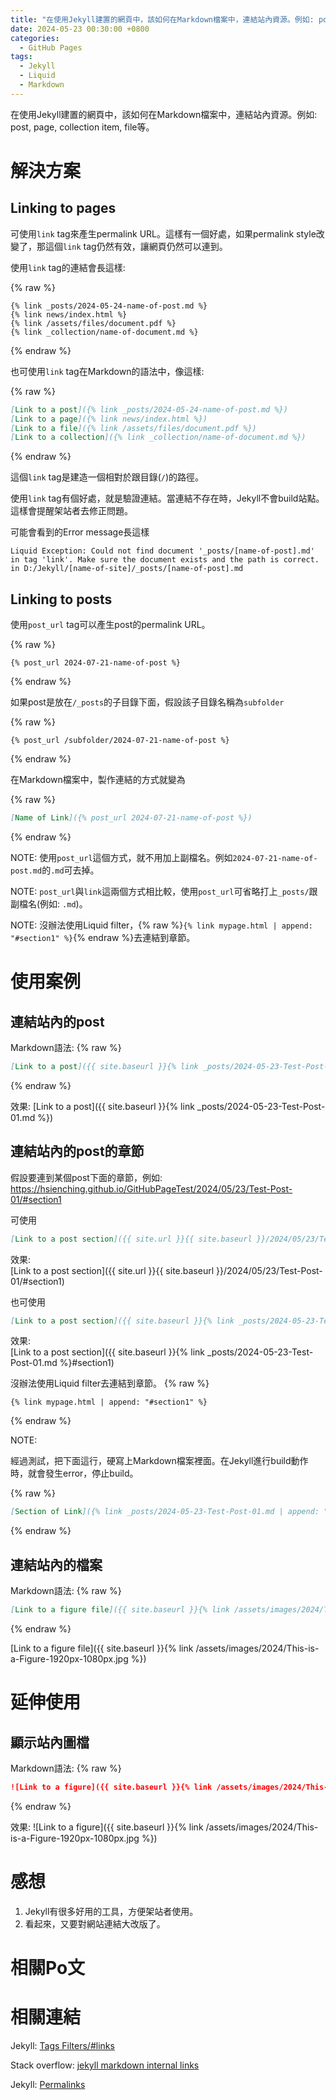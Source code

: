 ```yaml
---
title: "在使用Jekyll建置的網頁中，該如何在Markdown檔案中，連結站內資源。例如: post, page, collection item, file等。"
date: 2024-05-23 00:30:00 +0800
categories:
  - GitHub Pages
tags:
  - Jekyll
  - Liquid
  - Markdown
---
```


在使用Jekyll建置的網頁中，該如何在Markdown檔案中，連結站內資源。例如: post, page, collection item, file等。

# 解決方案

## Linking to pages

可使用`link` tag來產生permalink URL。這樣有一個好處，如果permalink style改變了，那這個`link` tag仍然有效，讓網頁仍然可以連到。

使用`link` tag的連結會長這樣:

{% raw %}
```liquid
{% link _posts/2024-05-24-name-of-post.md %}
{% link news/index.html %}
{% link /assets/files/document.pdf %}
{% link _collection/name-of-document.md %}
```
{% endraw %}

也可使用`link` tag在Markdown的語法中，像這樣:

{% raw %}
```markdown
[Link to a post]({% link _posts/2024-05-24-name-of-post.md %})
[Link to a page]({% link news/index.html %})
[Link to a file]({% link /assets/files/document.pdf %})
[Link to a collection]({% link _collection/name-of-document.md %})
```
{% endraw %}

這個`link` tag是建造一個相對於跟目錄(`/`)的路徑。

使用`link` tag有個好處，就是驗證連結。當連結不存在時，Jekyll不會build站點。這樣會提醒架站者去修正問題。

可能會看到的Error message長這樣
```
Liquid Exception: Could not find document '_posts/[name-of-post].md' in tag 'link'. Make sure the document exists and the path is correct. in D:/Jekyll/[name-of-site]/_posts/[name-of-post].md
```

## Linking to posts

使用`post_url` tag可以產生post的permalink URL。

{% raw %}
```liquid
{% post_url 2024-07-21-name-of-post %}
```
{% endraw %}

如果post是放在`/_posts`的子目錄下面，假設該子目錄名稱為`subfolder`

{% raw %}
```liquid
{% post_url /subfolder/2024-07-21-name-of-post %}
```
{% endraw %}

在Markdown檔案中，製作連結的方式就變為

{% raw %}
```markdown
[Name of Link]({% post_url 2024-07-21-name-of-post %})
```
{% endraw %}

NOTE: 使用`post_url`這個方式，就不用加上副檔名。例如`2024-07-21-name-of-post.md`的`.md`可去掉。

NOTE: `post_url`與`link`這兩個方式相比較，使用`post_url`可省略打上`_posts/`跟副檔名(例如: `.md`)。

NOTE: 沒辦法使用Liquid filter，{% raw %}`{% link mypage.html | append: "#section1" %}`{% endraw %}去連結到章節。

# 使用案例

## 連結站內的post

Markdown語法:
{% raw %}
```markdown
[Link to a post]({{ site.baseurl }}{% link _posts/2024-05-23-Test-Post-01.md %})
```
{% endraw %}

效果:
[Link to a post]({{ site.baseurl }}{% link _posts/2024-05-23-Test-Post-01.md %})

## 連結站內的post的章節

假設要連到某個post下面的章節，例如: <https://hsienching.github.io/GitHubPageTest/2024/05/23/Test-Post-01/#section1>

可使用
```markdown
[Link to a post section]({{ site.url }}{{ site.baseurl }}/2024/05/23/Test-Post-01/#section1)
```

效果:  
[Link to a post section]({{ site.url }}{{ site.baseurl }}/2024/05/23/Test-Post-01/#section1)

也可使用
```markdown
[Link to a post section]({{ site.baseurl }}{% link _posts/2024-05-23-Test-Post-01.md %}#section1)
```

效果:  
[Link to a post section]({{ site.baseurl }}{% link _posts/2024-05-23-Test-Post-01.md %}#section1)

沒辦法使用Liquid filter去連結到章節。
{% raw %}
```liquid
{% link mypage.html | append: "#section1" %}
```
{% endraw %}

NOTE: 

經過測試，把下面這行，硬寫上Markdown檔案裡面。在Jekyll進行build動作時，就會發生error，停止build。

{% raw %}
```markdown
[Section of Link]({% link _posts/2024-05-23-Test-Post-01.md | append: "#section1" %})
```
{% endraw %}

## 連結站內的檔案

Markdown語法:
{% raw %}
```markdown
[Link to a figure file]({{ site.baseurl }}{% link /assets/images/2024/This-is-a-Figure-1920px-1080px.jpg %})
```
{% endraw %}

[Link to a figure file]({{ site.baseurl }}{% link /assets/images/2024/This-is-a-Figure-1920px-1080px.jpg %})

# 延伸使用

## 顯示站內圖檔

Markdown語法:
{% raw %}
```markdown
![Link to a figure]({{ site.baseurl }}{% link /assets/images/2024/This-is-a-Figure-1920px-1080px.jpg %})
```
{% endraw %}

效果:
![Link to a figure]({{ site.baseurl }}{% link /assets/images/2024/This-is-a-Figure-1920px-1080px.jpg %})


# 感想

1. Jekyll有很多好用的工具，方便架站者使用。
2. 看起來，又要對網站連結大改版了。

# 相關Po文









# 相關連結

Jekyll: [Tags Filters/#links](https://jekyllrb.com/docs/liquid/tags/#links)
<!--
Jekyll (GitHub): [docs/_docs/liquid/tags.md](https://github.com/jekyll/jekyll/blob/master/docs/_docs/liquid/tags.md)
-->

Stack overflow: [jekyll markdown internal links](https://stackoverflow.com/questions/4629675/jekyll-markdown-internal-links)

Jekyll: [Permalinks](https://jekyllrb.com/docs/permalinks/)
